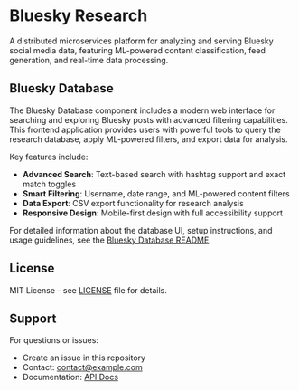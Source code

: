 # Bluesky Research

A distributed microservices platform for analyzing and serving Bluesky social media data, featuring ML-powered content classification, feed generation, and real-time data processing.

## Bluesky Database

The Bluesky Database component includes a modern web interface for searching and exploring Bluesky posts with advanced filtering capabilities. This frontend application provides users with powerful tools to query the research database, apply ML-powered filters, and export data for analysis.

Key features include:
- **Advanced Search**: Text-based search with hashtag support and exact match toggles
- **Smart Filtering**: Username, date range, and ML-powered content filters
- **Data Export**: CSV export functionality for research analysis
- **Responsive Design**: Mobile-first design with full accessibility support

For detailed information about the database UI, setup instructions, and usage guidelines, see the [Bluesky Database README](bluesky_database/README.md).

## License

MIT License - see [LICENSE](LICENSE) file for details.

## Support

For questions or issues:
- Create an issue in this repository
- Contact: [contact@example.com](mailto:contact@example.com)
- Documentation: [API Docs](/api/docs)